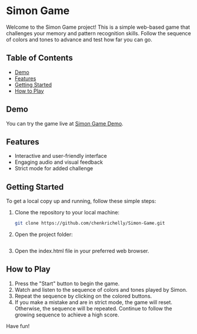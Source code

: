 # Simon Game

Welcome to the Simon Game project! This is a simple web-based game that challenges your memory and pattern recognition skills. Follow the sequence of colors and tones to advance and test how far you can go.

## Table of Contents

- [Demo](#demo)
- [Features](#features)
- [Getting Started](#getting-started)
- [How to Play](#how-to-play)

## Demo

You can try the game live at [Simon Game Demo](https://chenkrichelly.github.io/Simon-Game/).

## Features

- Interactive and user-friendly interface
- Engaging audio and visual feedback
- Strict mode for added challenge

## Getting Started

To get a local copy up and running, follow these simple steps:

1. Clone the repository to your local machine:

   ```bash
   git clone https://github.com/chenkrichelly/Simon-Game.git  
2. Open the project folder:
   ```cd Simon-Game
3. Open the index.html file in your preferred web browser.
   
## How to Play
1. Press the "Start" button to begin the game.
2. Watch and listen to the sequence of colors and tones played by Simon.
3. Repeat the sequence by clicking on the colored buttons.
4. If you make a mistake and are in strict mode, the game will reset. Otherwise, the sequence will be repeated.
Continue to follow the growing sequence to achieve a high score.

Have fun!
